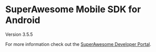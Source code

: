 SuperAwesome Mobile SDK for Android
===================================

Version 3.5.5

For more information check out the [SuperAwesome Developer Portal](http://developers.superawesome.tv/docs/androidsdk).
